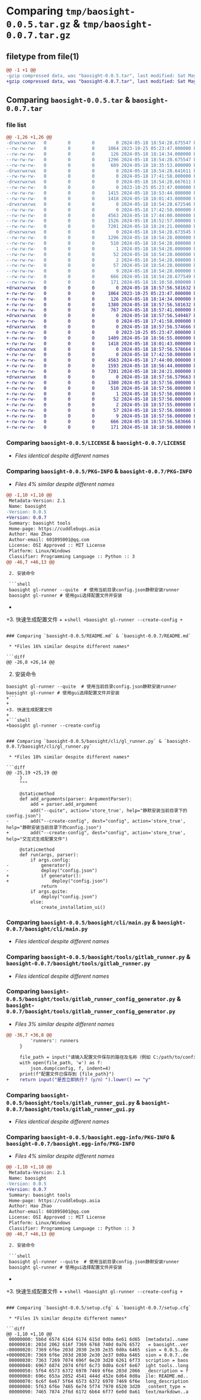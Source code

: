 # Comparing `tmp/baosight-0.0.5.tar.gz` & `tmp/baosight-0.0.7.tar.gz`

## filetype from file(1)

```diff
@@ -1 +1 @@
-gzip compressed data, was "baosight-0.0.5.tar", last modified: Sat May 18 18:54:28 2024, max compression
+gzip compressed data, was "baosight-0.0.7.tar", last modified: Sat May 18 18:57:56 2024, max compression
```

## Comparing `baosight-0.0.5.tar` & `baosight-0.0.7.tar`

### file list

```diff
@@ -1,26 +1,26 @@
-drwxrwxrwx   0        0        0        0 2024-05-18 18:54:28.675547 baosight-0.0.5/
--rw-rw-rw-   0        0        0     1064 2023-10-25 05:23:47.000000 baosight-0.0.5/LICENSE
--rw-rw-rw-   0        0        0      126 2024-05-18 18:14:34.000000 baosight-0.0.5/MANIFEST.in
--rw-rw-rw-   0        0        0     1296 2024-05-18 18:54:28.675547 baosight-0.0.5/PKG-INFO
--rw-rw-rw-   0        0        0      689 2024-05-18 18:35:53.000000 baosight-0.0.5/README.md
-drwxrwxrwx   0        0        0        0 2024-05-18 18:54:28.641611 baosight-0.0.5/baosight/
--rw-rw-rw-   0        0        0        0 2024-05-18 17:41:58.000000 baosight-0.0.5/baosight/__init__.py
-drwxrwxrwx   0        0        0        0 2024-05-18 18:54:28.667611 baosight-0.0.5/baosight/cli/
--rw-rw-rw-   0        0        0        0 2023-10-25 05:23:47.000000 baosight-0.0.5/baosight/cli/__init__.py
--rw-rw-rw-   0        0        0     1415 2024-05-18 18:53:44.000000 baosight-0.0.5/baosight/cli/gl_runner.py
--rw-rw-rw-   0        0        0     1418 2024-05-18 18:01:43.000000 baosight-0.0.5/baosight/cli/main.py
-drwxrwxrwx   0        0        0        0 2024-05-18 18:54:28.672546 baosight-0.0.5/baosight/tools/
--rw-rw-rw-   0        0        0        0 2024-05-18 17:42:50.000000 baosight-0.0.5/baosight/tools/__init__.py
--rw-rw-rw-   0        0        0     4563 2024-05-18 17:44:00.000000 baosight-0.0.5/baosight/tools/gitlab_runner.py
--rw-rw-rw-   0        0        0     1526 2024-05-18 18:52:57.000000 baosight-0.0.5/baosight/tools/gitlab_runner_config_generator.py
--rw-rw-rw-   0        0        0     7201 2024-05-18 18:24:21.000000 baosight-0.0.5/baosight/tools/gitlab_runner_gui.py
-drwxrwxrwx   0        0        0        0 2024-05-18 18:54:28.673545 baosight-0.0.5/baosight.egg-info/
--rw-rw-rw-   0        0        0     1296 2024-05-18 18:54:28.000000 baosight-0.0.5/baosight.egg-info/PKG-INFO
--rw-rw-rw-   0        0        0      510 2024-05-18 18:54:28.000000 baosight-0.0.5/baosight.egg-info/SOURCES.txt
--rw-rw-rw-   0        0        0        1 2024-05-18 18:54:28.000000 baosight-0.0.5/baosight.egg-info/dependency_links.txt
--rw-rw-rw-   0        0        0       52 2024-05-18 18:54:28.000000 baosight-0.0.5/baosight.egg-info/entry_points.txt
--rw-rw-rw-   0        0        0        2 2024-05-18 18:54:28.000000 baosight-0.0.5/baosight.egg-info/not-zip-safe
--rw-rw-rw-   0        0        0       57 2024-05-18 18:54:28.000000 baosight-0.0.5/baosight.egg-info/requires.txt
--rw-rw-rw-   0        0        0        9 2024-05-18 18:54:28.000000 baosight-0.0.5/baosight.egg-info/top_level.txt
--rw-rw-rw-   0        0        0      666 2024-05-18 18:54:28.677549 baosight-0.0.5/setup.cfg
--rw-rw-rw-   0        0        0      171 2024-05-18 18:10:58.000000 baosight-0.0.5/setup.py
+drwxrwxrwx   0        0        0        0 2024-05-18 18:57:56.581632 baosight-0.0.7/
+-rw-rw-rw-   0        0        0     1064 2023-10-25 05:23:47.000000 baosight-0.0.7/LICENSE
+-rw-rw-rw-   0        0        0      126 2024-05-18 18:14:34.000000 baosight-0.0.7/MANIFEST.in
+-rw-rw-rw-   0        0        0     1380 2024-05-18 18:57:56.581632 baosight-0.0.7/PKG-INFO
+-rw-rw-rw-   0        0        0      767 2024-05-18 18:57:41.000000 baosight-0.0.7/README.md
+drwxrwxrwx   0        0        0        0 2024-05-18 18:57:56.549467 baosight-0.0.7/baosight/
+-rw-rw-rw-   0        0        0        0 2024-05-18 17:41:58.000000 baosight-0.0.7/baosight/__init__.py
+drwxrwxrwx   0        0        0        0 2024-05-18 18:57:56.574666 baosight-0.0.7/baosight/cli/
+-rw-rw-rw-   0        0        0        0 2023-10-25 05:23:47.000000 baosight-0.0.7/baosight/cli/__init__.py
+-rw-rw-rw-   0        0        0     1409 2024-05-18 18:56:55.000000 baosight-0.0.7/baosight/cli/gl_runner.py
+-rw-rw-rw-   0        0        0     1418 2024-05-18 18:01:43.000000 baosight-0.0.7/baosight/cli/main.py
+drwxrwxrwx   0        0        0        0 2024-05-18 18:57:56.578664 baosight-0.0.7/baosight/tools/
+-rw-rw-rw-   0        0        0        0 2024-05-18 17:42:50.000000 baosight-0.0.7/baosight/tools/__init__.py
+-rw-rw-rw-   0        0        0     4563 2024-05-18 17:44:00.000000 baosight-0.0.7/baosight/tools/gitlab_runner.py
+-rw-rw-rw-   0        0        0     1593 2024-05-18 18:56:44.000000 baosight-0.0.7/baosight/tools/gitlab_runner_config_generator.py
+-rw-rw-rw-   0        0        0     7201 2024-05-18 18:24:21.000000 baosight-0.0.7/baosight/tools/gitlab_runner_gui.py
+drwxrwxrwx   0        0        0        0 2024-05-18 18:57:56.579663 baosight-0.0.7/baosight.egg-info/
+-rw-rw-rw-   0        0        0     1380 2024-05-18 18:57:56.000000 baosight-0.0.7/baosight.egg-info/PKG-INFO
+-rw-rw-rw-   0        0        0      510 2024-05-18 18:57:56.000000 baosight-0.0.7/baosight.egg-info/SOURCES.txt
+-rw-rw-rw-   0        0        0        1 2024-05-18 18:57:56.000000 baosight-0.0.7/baosight.egg-info/dependency_links.txt
+-rw-rw-rw-   0        0        0       52 2024-05-18 18:57:56.000000 baosight-0.0.7/baosight.egg-info/entry_points.txt
+-rw-rw-rw-   0        0        0        2 2024-05-18 18:57:55.000000 baosight-0.0.7/baosight.egg-info/not-zip-safe
+-rw-rw-rw-   0        0        0       57 2024-05-18 18:57:56.000000 baosight-0.0.7/baosight.egg-info/requires.txt
+-rw-rw-rw-   0        0        0        9 2024-05-18 18:57:56.000000 baosight-0.0.7/baosight.egg-info/top_level.txt
+-rw-rw-rw-   0        0        0      666 2024-05-18 18:57:56.583666 baosight-0.0.7/setup.cfg
+-rw-rw-rw-   0        0        0      171 2024-05-18 18:10:58.000000 baosight-0.0.7/setup.py
```

### Comparing `baosight-0.0.5/LICENSE` & `baosight-0.0.7/LICENSE`

 * *Files identical despite different names*

### Comparing `baosight-0.0.5/PKG-INFO` & `baosight-0.0.7/PKG-INFO`

 * *Files 4% similar despite different names*

```diff
@@ -1,10 +1,10 @@
 Metadata-Version: 2.1
 Name: baosight
-Version: 0.0.5
+Version: 0.0.7
 Summary: baosight tools
 Home-page: https://cuddlebugs.asia
 Author: Hao Zhao
 Author-email: 601095001@qq.com
 License: OSI Approved :: MIT License
 Platform: Linux/Windows
 Classifier: Programming Language :: Python :: 3
@@ -46,7 +46,13 @@
 
 2. 安装命令
 
 ```shell
 baosight gl-runner --quite  # 使用当前目录config.json静默安装runner
 baosight gl-runner # 使用gui选择配置文件并安装
 ```
+
+3. 快速生成配置文件
+
+```shell
+baosight gl-runner --create-config
+```
```

### Comparing `baosight-0.0.5/README.md` & `baosight-0.0.7/README.md`

 * *Files 16% similar despite different names*

```diff
@@ -26,8 +26,14 @@
 ```
 
 2. 安装命令
 
 ```shell
 baosight gl-runner --quite  # 使用当前目录config.json静默安装runner
 baosight gl-runner # 使用gui选择配置文件并安装
+```
+
+3. 快速生成配置文件
+
+```shell
+baosight gl-runner --create-config
 ```
```

### Comparing `baosight-0.0.5/baosight/cli/gl_runner.py` & `baosight-0.0.7/baosight/cli/gl_runner.py`

 * *Files 10% similar despite different names*

```diff
@@ -25,19 +25,19 @@
     }
     """
 
     @staticmethod
     def add_arguments(parser: ArgumentParser):
         add = parser.add_argument
         add("--quite", action='store_true', help="静默安装当前目录下的config.json")
-        add("--create-config", dest="config", action='store_true', help="静默安装当前目录下的config.json")
+        add("--create-config", dest="config", action='store_true', help="交互式生成配置文件")
 
     @staticmethod
     def run(args, parser):
         if args.config:
-            generator()
-            deploy("config.json")
+            if generator():
+                deploy("config.json")
             return
         if args.quite:
             deploy("config.json")
         else:
             create_installation_ui()
```

### Comparing `baosight-0.0.5/baosight/cli/main.py` & `baosight-0.0.7/baosight/cli/main.py`

 * *Files identical despite different names*

### Comparing `baosight-0.0.5/baosight/tools/gitlab_runner.py` & `baosight-0.0.7/baosight/tools/gitlab_runner.py`

 * *Files identical despite different names*

### Comparing `baosight-0.0.5/baosight/tools/gitlab_runner_config_generator.py` & `baosight-0.0.7/baosight/tools/gitlab_runner_config_generator.py`

 * *Files 3% similar despite different names*

```diff
@@ -36,7 +36,8 @@
         'runners': runners
     }
 
     file_path = input("请输入配置文件保存的路径及名称（例如 C:/path/to/config.json）: ") or "./config.json"
     with open(file_path, 'w') as f:
         json.dump(config, f, indent=4)
     print(f"配置文件已保存到 {file_path}")
+    return input("是否立即执行？（y/n）").lower() == "y"
```

### Comparing `baosight-0.0.5/baosight/tools/gitlab_runner_gui.py` & `baosight-0.0.7/baosight/tools/gitlab_runner_gui.py`

 * *Files identical despite different names*

### Comparing `baosight-0.0.5/baosight.egg-info/PKG-INFO` & `baosight-0.0.7/baosight.egg-info/PKG-INFO`

 * *Files 4% similar despite different names*

```diff
@@ -1,10 +1,10 @@
 Metadata-Version: 2.1
 Name: baosight
-Version: 0.0.5
+Version: 0.0.7
 Summary: baosight tools
 Home-page: https://cuddlebugs.asia
 Author: Hao Zhao
 Author-email: 601095001@qq.com
 License: OSI Approved :: MIT License
 Platform: Linux/Windows
 Classifier: Programming Language :: Python :: 3
@@ -46,7 +46,13 @@
 
 2. 安装命令
 
 ```shell
 baosight gl-runner --quite  # 使用当前目录config.json静默安装runner
 baosight gl-runner # 使用gui选择配置文件并安装
 ```
+
+3. 快速生成配置文件
+
+```shell
+baosight gl-runner --create-config
+```
```

### Comparing `baosight-0.0.5/setup.cfg` & `baosight-0.0.7/setup.cfg`

 * *Files 1% similar despite different names*

```diff
@@ -1,10 +1,10 @@
 00000000: 5b6d 6574 6164 6174 615d 0d0a 6e61 6d65  [metadata]..name
 00000010: 203d 2062 616f 7369 6768 740d 0a76 6572   = baosight..ver
-00000020: 7369 6f6e 203d 2030 2e30 2e35 0d0a 6465  sion = 0.0.5..de
+00000020: 7369 6f6e 203d 2030 2e30 2e37 0d0a 6465  sion = 0.0.7..de
 00000030: 7363 7269 7074 696f 6e20 3d20 6261 6f73  scription = baos
 00000040: 6967 6874 2074 6f6f 6c73 0d0a 6c6f 6e67  ight tools..long
 00000050: 5f64 6573 6372 6970 7469 6f6e 203d 2066  _description = f
 00000060: 696c 653a 2052 4541 444d 452e 6d64 0d0a  ile: README.md..
 00000070: 6c6f 6e67 5f64 6573 6372 6970 7469 6f6e  long_description
 00000080: 5f63 6f6e 7465 6e74 5f74 7970 6520 3d20  _content_type = 
 00000090: 7465 7874 2f6d 6172 6b64 6f77 6e0d 0a61  text/markdown..a
```

